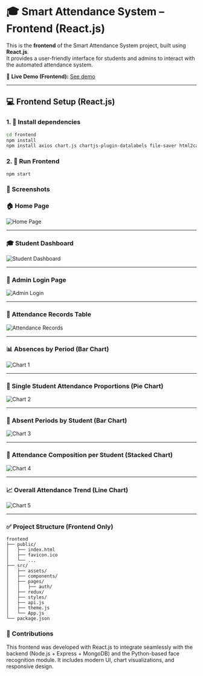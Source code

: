 # 🎓 Smart Attendance System – Frontend (React.js)

This is the **frontend** of the Smart Attendance System project, built using **React.js**.  
It provides a user-friendly interface for students and admins to interact with the automated attendance system.

🔗 **Live Demo (Frontend):** [See demo](https://automated-attendance-system-fronten.vercel.app/)

---

## 💻 Frontend Setup (React.js)

### 1. 📁 Install dependencies

```bash
cd frontend
npm install
npm install axios chart.js chartjs-plugin-datalabels file-saver html2canvas jspdf react-chartjs-2 react-heatmap-grid react-icons react-router-dom xlsx
```

### 2. 🚀 Run Frontend

```bash
npm start
```

### 📸 Screenshots

### 🏠 Home Page

![Home Page](../screenshots//HomePage.png)

---

### 🎓 Student Dashboard

![Student Dashboard](../screenshots/Student_Dashboard.png)

---

### 🔐 Admin Login Page

![Admin Login](../screenshots/Admin_Login.png)

---

### 📅 Attendance Records Table

![Attendance Records](../screenshots/Attendance_Records.png)

---

### 📊 Absences by Period (Bar Chart)

![Chart 1](../screenshots/Chart_1.png)

---

### 🧍 Single Student Attendance Proportions (Pie Chart)

![Chart 2](../screenshots/Chart_2.png)

---

### 👥 Absent Periods by Student (Bar Chart)

![Chart 3](../screenshots/Chart_3.png)

---

### 🧾 Attendance Composition per Student (Stacked Chart)

![Chart 4](../screenshots/Chart_4.png)

---

### 📈 Overall Attendance Trend (Line Chart)

![Chart 5](../screenshots/Chart_5.png)

---

### ✅ Project Structure (Frontend Only)

```
frontend
├── public/
│   ├── index.html
│   ├── favicon.ico
│   └── ...
├── src/
│   ├── assets/
│   ├── components/
│   ├── pages/
│   │   ├── auth/
│   ├── redux/
│   ├── styles/
│   ├── api.js
│   ├── theme.js
│   └── App.js
└── package.json
```

### 🧠 Contributions

This frontend was developed with React.js to integrate seamlessly with the backend (Node.js + Express + MongoDB) and the Python-based face recognition module. It includes modern UI, chart visualizations, and responsive design.

```